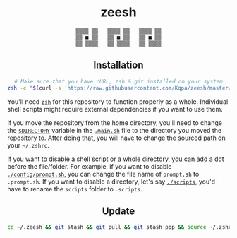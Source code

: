 <div align="center">

# **zeesh**

```
▒▒▒▒ ▒▒   ▒▒▒▒ ▒▒   ▒▒▒▒ ▒▒
▒▒ ■ ▒▒   ▒▒ ■ ▒▒   ▒▒ ■ ▒▒
▒▒ ▒▒▒▒   ▒▒ ▒▒▒▒   ▒▒ ▒▒▒▒
```

## Installation

```sh
# Make sure that you have cURL, zsh & git installed on your system
zsh -c "$(curl -s 'https://raw.githubusercontent.com/Kqpa/zeesh/master/.install.sh')"
```

</div>

You'll need [`zsh`](https://zsh.sourceforge.io) for this repository to function properly as a whole. Individual shell scripts might require external dependencies if you want to use them.

If you move the repository from the home directory, you'll need to change the [`$DIRECTORY`](/.main.sh#L1) variable in the [`.main.sh`](/.main.sh) file to the directory you moved the repository to. After doing that, you will have to change the sourced path on your `~/.zshrc`.

If you want to disable a shell script or a whole directory, you can add a dot before the file/folder. For example, if you want to disable [`./config/prompt.sh`](/config/prompt.sh), you can change the file name of `prompt.sh` to `.prompt.sh`. If you want to disable a directory, let's say [`./scripts`](/scripts/), you'd have to rename the `scripts` folder to `.scripts`.

<div align="center">

## Update

```sh
cd ~/.zeesh && git stash && git pull && git stash pop && source ~/.zshrc
```

</div>
